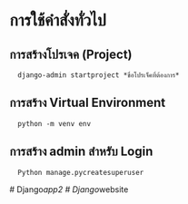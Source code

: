 #      การใช้คำสั่งทั่วไป

##      การสร้างโปรเจค (Project)
      
      django-admin startproject *ขื่อโปรเจ็คที่ต้องการ*

##      การสร้าง Virtual Environment
      
      python -m venv env

##      การสร้าง admin สำหรับ Login
      
      Python manage.pycreatesuperuser

#   D j a n g o _ a p p 2  
 #   D j a n g o _ w e b s i t e  
 